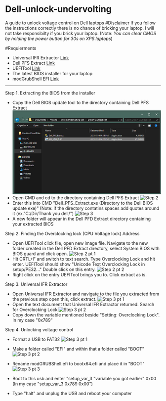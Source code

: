 # Dell-unlock-undervolting
A guide to unlock voltage control on Dell laptops
#Disclaimer
If you follow the instructions correctly there is no chance of bricking your laptop. I will not take responsibilty if you brick your laptop. (Note: *You can clear CMOS by holding the power button for 30s on XPS laptops*)

#Requierments
* Universal IFR Extractor [Link](https://github.com/LongSoft/Universal-IFR-Extractor/releases/tag/v0.3.6)
* Dell PFS Extract [Link](https://github.com/platomav/BIOSUtilities/releases/tag/DPBE-v4.6)
* UEFITool [Link](https://github.com/LongSoft/UEFITool/releases)
* The latest BIOS installer for your laptop 
* modGrubShell EFI [Link](https://github.com/datasone/grub-mod-setup_var/releases/tag/1.1)
----

Step 1. Extracting the BIOS from the installer

* Copy the Dell BIOS update tool to the directory containing Dell PFS Extract 
![Step 1](https://github.com/tadghh/Dell-unlock-undervolting/blob/main/Pictures/step1pt1.PNG)
* Open CMD and cd to the directory containing Dell PFS Extract
![Step 2](link)
* Enter this into CMD "Dell_PFS_Extract.exe (Directory to the Dell BIOS update exe)"	(Note: if the directory contatins spaces add quotes around it (ex."C:/Dir/Thank you dell/")
![Step 3](link)
* A new folder will appear in the Dell PFD Extract directory containing your extracted BIOS

Step 2. Finding the Overclocking lock (CPU Voltage lock) Address 

* Open UEFITool click file, open new image file. Navigate to the new folder created in the Dell PFD Extract directory, select System BIOS with BIOS guard and click open.
![Step 2 pt 1](link)
* Hit CRTL+F and switch to text search. Type Overclocking Lock and hit enter. UEFITool should show "Unicode Text Overclocking Lock in setup/PE32..." Double click on this entry.
![Step 2 pt 2](link)
* Right click on the entry UEFITool brings you to. Click extract as is.
 
Step 3. Universal IFR Extractor

* Open Universal IFR Extractor and navigate to the file you extracted from the previous step open this, click extract.
![Step 3 pt 1](link)
* Open the text document that Universal IFR Extractor returned. Search for Overclocking Lock
![Step 3 pt 2](link)
* Copy down the variable mentioned beside "Setting: Overclocking Lock". In my case "0x789"

Step 4. Unlocking voltage control

* Format a USB to FAT32
![Step 3 pt 1](link)
* Make a folder called "EFI" and within that a folder called "BOOT"
![Step 3 pt 2](link)
* Rename modGRUBShell.efi to bootx64.efi and place it in "BOOT"
![Step 3 pt 3](link)
* Boot to this usb and enter "setup_var_3 "variable you got earlier" 0x00 (In my case "setup_var_3 0x789 0x00")

* Type "halt" and unplug the USB and reboot your computer
